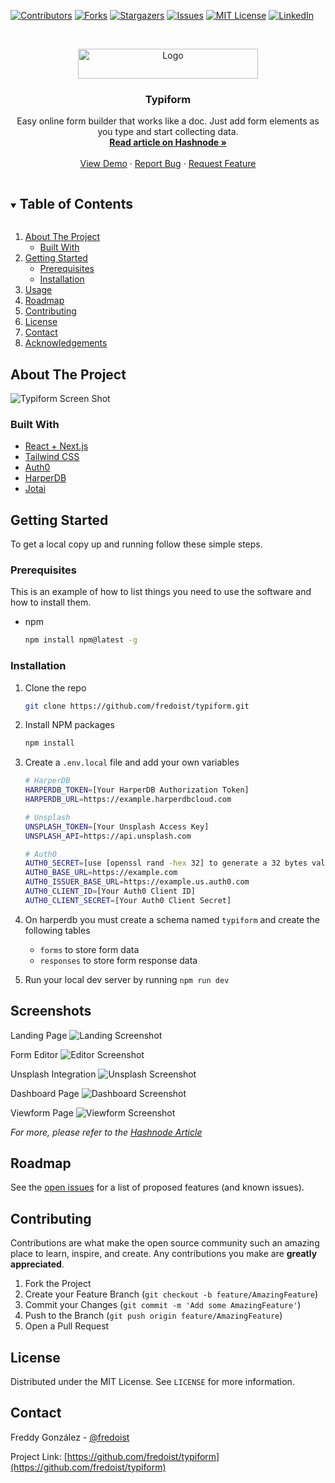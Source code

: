 <!-- PROJECT SHIELDS -->

[![Contributors][contributors-shield]][contributors-url]
[![Forks][forks-shield]][forks-url]
[![Stargazers][stars-shield]][stars-url]
[![Issues][issues-shield]][issues-url]
[![MIT License][license-shield]][license-url]
[![LinkedIn][linkedin-shield]][linkedin-url]

<!-- PROJECT LOGO -->
<br />
<p align="center">
  <a href="https://github.com/fredoist/typiform">
    <img src="public/logo.svg" alt="Logo" width="288" height="48">
  </a>

  <h3 align="center">Typiform</h3>

  <p align="center">
    Easy online form builder that works like a doc. Just add form elements as you type and start collecting data.
    <br />
    <a href="https://fredoist.hashnode.com"><strong>Read article on Hashnode »</strong></a>
    <br />
    <br />
    <a href="https://typiform.vercel.app">View Demo</a>
    ·
    <a href="https://github.com/fredoist/typiform/issues">Report Bug</a>
    ·
    <a href="https://github.com/fredoist/typiform/issues">Request Feature</a>
  </p>
</p>

<!-- TABLE OF CONTENTS -->
<details open="open">
  <summary><h2 style="display: inline-block">Table of Contents</h2></summary>
  <ol>
    <li>
      <a href="#about-the-project">About The Project</a>
      <ul>
        <li><a href="#built-with">Built With</a></li>
      </ul>
    </li>
    <li>
      <a href="#getting-started">Getting Started</a>
      <ul>
        <li><a href="#prerequisites">Prerequisites</a></li>
        <li><a href="#installation">Installation</a></li>
      </ul>
    </li>
    <li><a href="#usage">Usage</a></li>
    <li><a href="#roadmap">Roadmap</a></li>
    <li><a href="#contributing">Contributing</a></li>
    <li><a href="#license">License</a></li>
    <li><a href="#contact">Contact</a></li>
    <li><a href="#acknowledgements">Acknowledgements</a></li>
  </ol>
</details>

<!-- ABOUT THE PROJECT -->

## About The Project

![Typiform Screen Shot](public/landing/screenshot.png)

### Built With

- [React + Next.js](https://nextjs.org)
- [Tailwind CSS](https://tailwindcss.com)
- [Auth0](https://auth0.com)
- [HarperDB](https://harperdb.io)
- [Jotai](https://jotai.pmnd.rs/)

<!-- GETTING STARTED -->

## Getting Started

To get a local copy up and running follow these simple steps.

### Prerequisites

This is an example of how to list things you need to use the software and how to install them.

- npm
  ```sh
  npm install npm@latest -g
  ```

### Installation

1. Clone the repo
   ```sh
   git clone https://github.com/fredoist/typiform.git
   ```
2. Install NPM packages
   ```sh
   npm install
   ```
3. Create a `.env.local` file and add your own variables

   ```sh
   # HarperDB
   HARPERDB_TOKEN=[Your HarperDB Authorization Token]
   HARPERDB_URL=https://example.harperdbcloud.com

   # Unsplash
   UNSPLASH_TOKEN=[Your Unsplash Access Key]
   UNSPLASH_API=https://api.unsplash.com

   # Auth0
   AUTH0_SECRET=[use [openssl rand -hex 32] to generate a 32 bytes value]
   AUTH0_BASE_URL=https://example.com
   AUTH0_ISSUER_BASE_URL=https://example.us.auth0.com
   AUTH0_CLIENT_ID=[Your Auth0 Client ID]
   AUTH0_CLIENT_SECRET=[Your Auth0 Client Secret]
   ```

4. On harperdb you must create a schema named `typiform` and create the following tables
   - `forms` to store form data
   - `responses` to store form response data
5. Run your local dev server by running `npm run dev`

<!-- USAGE EXAMPLES -->

## Screenshots

Landing Page
![Landing Screenshot](screenshots/landing.png)

Form Editor
![Editor Screenshot](screenshots/editor.png)

Unsplash Integration
![Unsplash Screenshot](screenshots/unsplash-integration.png)

Dashboard Page
![Dashboard Screenshot](screenshots/dashboard.png)

Viewform Page
![Viewform Screenshot](screenshots/viewform.png)

_For more, please refer to the [Hashnode Article](https://fredoist.hashnode.com)_

<!-- ROADMAP -->

## Roadmap

See the [open issues](https://github.com/fredoist/typiform/issues) for a list of proposed features (and known issues).

<!-- CONTRIBUTING -->

## Contributing

Contributions are what make the open source community such an amazing place to learn, inspire, and create. Any contributions you make are **greatly appreciated**.

1. Fork the Project
2. Create your Feature Branch (`git checkout -b feature/AmazingFeature`)
3. Commit your Changes (`git commit -m 'Add some AmazingFeature'`)
4. Push to the Branch (`git push origin feature/AmazingFeature`)
5. Open a Pull Request

<!-- LICENSE -->

## License

Distributed under the MIT License. See `LICENSE` for more information.

<!-- CONTACT -->

## Contact

Freddy González - [@fredoist](https://twitter.com/fredoist)

Project Link: [https://github.com/fredoist/typiform](https://github.com/fredoist/typiform)

<!-- MARKDOWN LINKS & IMAGES -->
<!-- https://www.markdownguide.org/basic-syntax/#reference-style-links -->

[contributors-shield]: https://img.shields.io/github/contributors/fredoist/typiform.svg?style=for-the-badge
[contributors-url]: https://github.com/fredoist/typiform/graphs/contributors
[forks-shield]: https://img.shields.io/github/forks/fredoist/typiform.svg?style=for-the-badge
[forks-url]: https://github.com/fredoist/typiform/network/members
[stars-shield]: https://img.shields.io/github/stars/fredoist/typiform.svg?style=for-the-badge
[stars-url]: https://github.com/fredoist/typiform/stargazers
[issues-shield]: https://img.shields.io/github/issues/fredoist/typiform.svg?style=for-the-badge
[issues-url]: https://github.com/fredoist/typiform/issues
[license-shield]: https://img.shields.io/github/license/fredoist/typiform.svg?style=for-the-badge
[license-url]: https://github.com/fredoist/typiform/blob/master/LICENSE.txt
[linkedin-shield]: https://img.shields.io/badge/-LinkedIn-black.svg?style=for-the-badge&logo=linkedin&colorB=555
[linkedin-url]: https://linkedin.com/in/fredoist
